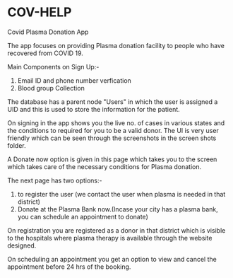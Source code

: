 # COV-HELP

Covid Plasma Donation App

The app focuses on providing Plasma donation facility to people who have recovered from COVID 19. 

Main Components on Sign Up:- 

1) Email ID and phone number verfication
2) Blood group Collection

The database has a parent node "Users" in which the user is assigned a UID and this is used to store the information for the patient.

On signing in the app shows you the live no. of cases in various states and the conditions to required for you to be a valid donor. 
The UI is very user friendly which can be seen through the screenshots in the screen shots folder.

A Donate now option is given in this page which takes you to the screen which takes care of the necessary conditions for Plasma donation.

The next page has two options:-

1) to register the user (we contact the user when plasma is needed in that district)
2) Donate at the Plasma Bank now.(Incase your city has a plasma bank, you can schedule an appointment to donate)

On registration you are registered as a donor in that district which is visible to the hospitals where plasma therapy is available through the website designed.

On scheduling an appointment you get an option to view and cancel the appointment before 24 hrs of the booking.


    
    
      
    
